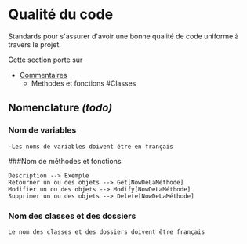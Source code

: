 
Qualité du code
===============

Standards pour s'assurer d'avoir une bonne qualité de code uniforme à travers le projet.

Cette section porte sur
- [Commentaires](commentaires.md)
  - Methodes et fonctions
#Classes
## Nomenclature *(todo)*
  ### Nom de variables
	-Les noms de variables doivent être en français
   ###Nom de méthodes et fonctions
  ```
Description -->	Exemple
Retourner un ou des objets --> Get[NowDeLaMéthode]
Modifier un ou des objets --> Modify[NowDeLaMéthode]
Supprimer un ou des objets --> Delete[NowDeLaMéthode]
```
  ### Nom des classes et des dossiers
  ```
  Le nom des classes et des dossiers doivent être français
  ```

